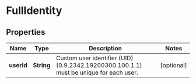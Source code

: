
# FullIdentity

## Properties
Name | Type | Description | Notes
------------ | ------------- | ------------- | -------------
**userId** | **String** | Custom user identifier (UID) (0.9.2342.19200300.100.1.1) must be unique for each user. |  [optional]




